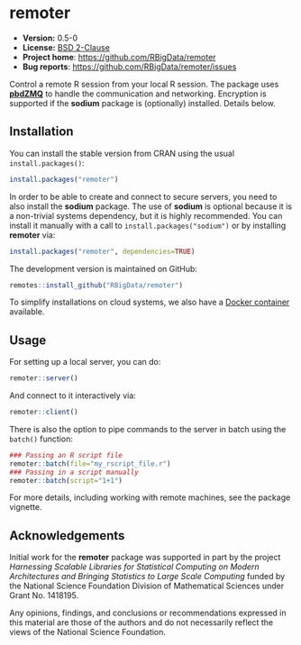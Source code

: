 # remoter

* **Version:** 0.5-0
* **License:** [BSD 2-Clause](https://opensource.org/licenses/BSD-2-Clause)
* **Project home**: https://github.com/RBigData/remoter
* **Bug reports**: https://github.com/RBigData/remoter/issues


Control a remote R session from your local R session.  The package uses [**pbdZMQ**](https://github.com/snoweye/pbdZMQ) to handle the communication and networking.  Encryption is supported if the **sodium** package is (optionally) installed.  Details below.




## Installation

You can install the stable version from CRAN using the usual `install.packages()`:

```r
install.packages("remoter")
```

In order to be able to create and connect to secure servers, you need to also install the **sodium** package.  The use of **sodium** is optional because it is a non-trivial systems dependency, but it is highly recommended.  You can install it manually with a call to `install.packages("sodium")` or by installing **remoter** via:

```r
install.packages("remoter", dependencies=TRUE)
```

The development version is maintained on GitHub:

```r
remotes::install_github("RBigData/remoter")
```

To simplify installations on cloud systems, we also have a [Docker container](https://github.com/RBigData/docker) available.



## Usage

For setting up a local server, you can do:

```r
remoter::server()
```

And connect to it interactively via:

```r
remoter::client()
```

There is also the option to pipe commands to the server in batch using the `batch()` function:

```r
### Passing an R script file
remoter::batch(file="my_rscript_file.r")
### Passing in a script manually
remoter::batch(script="1+1")
```

For more details, including working with remote machines, see the package vignette.



## Acknowledgements

Initial work for the **remoter** package was supported in part by the project *Harnessing Scalable Libraries for Statistical Computing on Modern Architectures and Bringing Statistics to Large Scale Computing* funded by the National Science Foundation Division of Mathematical Sciences under Grant No. 1418195.

Any  opinions,  findings,  and  conclusions  or  recommendations expressed  in  this  material  are those  of  the  authors  and  do  not necessarily  reflect  the  views  of  the  National  Science Foundation.
